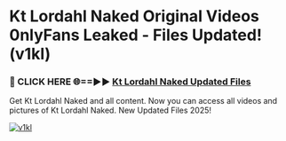 # Kt Lordahl Naked Original Videos 0nlyFans Leaked - Files Updated! (v1kl)

<h3>🔴 CLICK HERE 🌐==►► <a href="https://tinyurl.com/yckcrads" rel="nofollow">Kt Lordahl Naked Updated Files</a></h3>

Get Kt Lordahl Naked and all content. Now you can access all videos and pictures of Kt Lordahl Naked. New Updated Files 2025!

[![v1kl](https://i.imgur.com/hpKpOFt.gif)](https://tinyurl.com/yckcrads)
